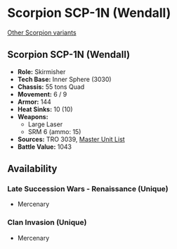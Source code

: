 # Scorpion SCP-1N (Wendall)

[Other Scorpion variants](../scorpion.md)

## Scorpion SCP-1N (Wendall)
- **Role:** Skirmisher
- **Tech Base:** Inner Sphere (3030)
- **Chassis:** 55 tons Quad
- **Movement:** 6 / 9
- **Armor:** 144
- **Heat Sinks:** 10 (10)
- **Weapons:**
  - Large Laser
  - SRM 6 (ammo: 15)
- **Sources:** TRO 3039, [Master Unit List](http://masterunitlist.info/Unit/Details/2838/scorpion-scp-1n-wendall)
- **Battle Value:** 1043

## Availability

### Late Succession Wars - Renaissance (Unique)
- Mercenary

### Clan Invasion (Unique)
- Mercenary

